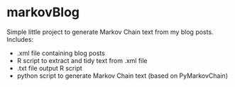 # markovBlog

Simple little project to generate Markov Chain text from my blog posts. Includes: 

- .xml file containing blog posts
- R script to extract and tidy text from .xml file
- .txt file output R script
- python script to generate Markov Chain text (based on PyMarkovChain)
